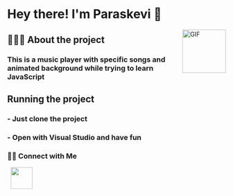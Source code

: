 <h1> Hey there! I'm Paraskevi 👋 </h1>
<img align="right" alt="GIF" src="https://gifdb.com/images/high/kagamine-len-singing-vocaloid-vauiask797ixqj9e.webp" width="100"/>
<h2> 👨🏻‍💻 About the project </h2>

<h3> This is a music player with specific songs and animated background while trying to learn JavaScript </h3>


<h2>Running the project</h2>
<h3>- Just clone the project</h3>
<h3>- Open with Visual Studio and have fun </h3>


<h3> 🤝🏻 Connect with Me </h3>
&nbsp; <a href="http://www.linkedin.com/in/paraskevi-papagiannoula-188769224" target="_blank" rel="noopener noreferrer"><img src="https://img.icons8.com/plasticine/100/000000/linkedin.png" width="50" /></a>
